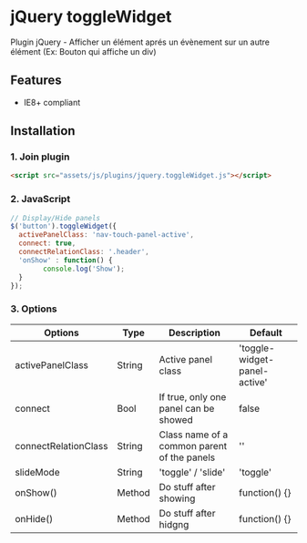 # jQuery toggleWidget

Plugin jQuery - Afficher un élément aprés un évènement sur un autre élément
(Ex: Bouton qui affiche un div)

## Features

* IE8+ compliant


## Installation

### 1. Join plugin

```html
<script src="assets/js/plugins/jquery.toggleWidget.js"></script>
```

### 2. JavaScript

```js
// Display/Hide panels
$('button').toggleWidget({
  activePanelClass: 'nav-touch-panel-active',
  connect: true,
  connectRelationClass: '.header',
  'onShow' : function() {
		console.log('Show');
  }
});

```

### 3. Options

Options              | Type   | Description                                 | Default
---------------------|--------|---------------------------------------------|--------
activePanelClass     | String | Active panel class                          | 'toggle-widget-panel-active'
connect              | Bool   | If true, only one panel can be showed       | false
connectRelationClass | String | Class name of a common parent of the panels | ''
slideMode            | String | 'toggle' / 'slide'                          | 'toggle'
onShow()             | Method | Do stuff after showing                      | function() {}
onHide()             | Method | Do stuff after hidgng                       | function() {}


